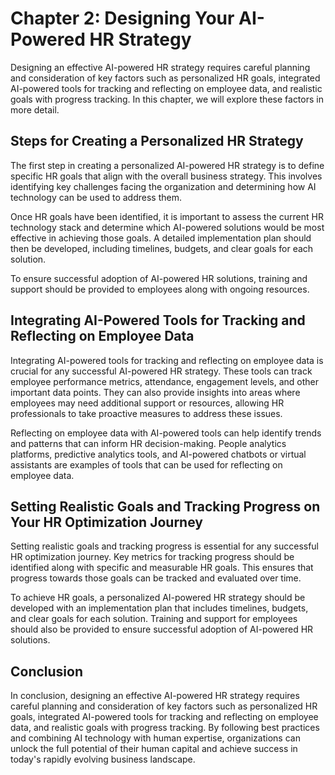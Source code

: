 Chapter 2: Designing Your AI-Powered HR Strategy
================================================

Designing an effective AI-powered HR strategy requires careful planning and consideration of key factors such as personalized HR goals, integrated AI-powered tools for tracking and reflecting on employee data, and realistic goals with progress tracking. In this chapter, we will explore these factors in more detail.

Steps for Creating a Personalized HR Strategy
---------------------------------------------

The first step in creating a personalized AI-powered HR strategy is to define specific HR goals that align with the overall business strategy. This involves identifying key challenges facing the organization and determining how AI technology can be used to address them.

Once HR goals have been identified, it is important to assess the current HR technology stack and determine which AI-powered solutions would be most effective in achieving those goals. A detailed implementation plan should then be developed, including timelines, budgets, and clear goals for each solution.

To ensure successful adoption of AI-powered HR solutions, training and support should be provided to employees along with ongoing resources.

Integrating AI-Powered Tools for Tracking and Reflecting on Employee Data
-------------------------------------------------------------------------

Integrating AI-powered tools for tracking and reflecting on employee data is crucial for any successful AI-powered HR strategy. These tools can track employee performance metrics, attendance, engagement levels, and other important data points. They can also provide insights into areas where employees may need additional support or resources, allowing HR professionals to take proactive measures to address these issues.

Reflecting on employee data with AI-powered tools can help identify trends and patterns that can inform HR decision-making. People analytics platforms, predictive analytics tools, and AI-powered chatbots or virtual assistants are examples of tools that can be used for reflecting on employee data.

Setting Realistic Goals and Tracking Progress on Your HR Optimization Journey
-----------------------------------------------------------------------------

Setting realistic goals and tracking progress is essential for any successful HR optimization journey. Key metrics for tracking progress should be identified along with specific and measurable HR goals. This ensures that progress towards those goals can be tracked and evaluated over time.

To achieve HR goals, a personalized AI-powered HR strategy should be developed with an implementation plan that includes timelines, budgets, and clear goals for each solution. Training and support for employees should also be provided to ensure successful adoption of AI-powered HR solutions.

Conclusion
----------

In conclusion, designing an effective AI-powered HR strategy requires careful planning and consideration of key factors such as personalized HR goals, integrated AI-powered tools for tracking and reflecting on employee data, and realistic goals with progress tracking. By following best practices and combining AI technology with human expertise, organizations can unlock the full potential of their human capital and achieve success in today's rapidly evolving business landscape.
